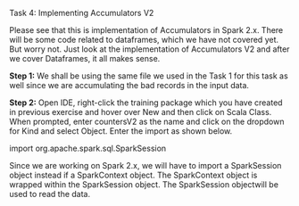 Task 4: Implementing Accumulators V2

Please see that this is implementation of Accumulators in Spark 2.x. There will be some code related to dataframes, which we have not covered yet. But worry not. Just look at the implementation of Accumulators V2 and after we cover Dataframes, it all makes sense. 

**Step 1:** We shall be using the same file we used in the Task 1 for this task as well since we are accumulating the bad records in the input data.


**Step 2:** Open IDE, right-click the training package which you have created in previous exercise and hover over New and then click on Scala Class. When prompted, enter countersV2 as the name and click on the dropdown for Kind and select Object. Enter the import as shown below.

import org.apache.spark.sql.SparkSession

Since we are working on Spark 2.x, we will have to import a SparkSession object instead if a SparkContext object. The SparkContext object is wrapped within the SparkSession object. The SparkSession objectwill be used to read the data.

 